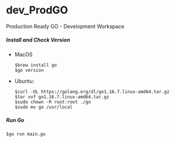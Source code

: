 # dev_ProdGO
Production Ready GO - Development Workspace

##### Install and Check Version
- MacOS
  ```
  $brew install go
  $go version
  ```

- Ubuntu:
  ```
  $curl -OL https://golang.org/dl/go1.16.7.linux-amd64.tar.gz
  $tar xvf go1.16.7.linux-amd64.tar.gz
  $sudo chown -R root:root ./go
  $sudo mv go /usr/local
  ```

##### Run Go
```
$go run main.go
```


